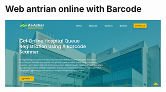# Web antrian online with Barcode

![alt text](https://github.com/Muhammadjefry/antrian-online/blob/master/rs.png?raw=true)
